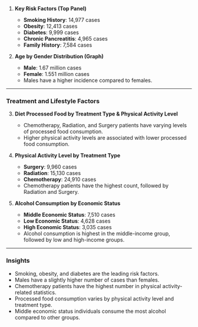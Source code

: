 1. **Key Risk Factors (Top Panel)**
   - **Smoking History**: 14,977 cases
   - **Obesity**: 12,413 cases
   - **Diabetes**: 9,999 cases
   - **Chronic Pancreatitis**: 4,965 cases
   - **Family History**: 7,584 cases

2. **Age by Gender Distribution (Graph)**
   - **Male**: 1.67 million cases
   - **Female**: 1.551 million cases
   - Males have a higher incidence compared to females.

---

### **Treatment and Lifestyle Factors**
3. **Diet Processed Food by Treatment Type & Physical Activity Level**
   - Chemotherapy, Radiation, and Surgery patients have varying levels of processed food consumption.
   - Higher physical activity levels are associated with lower processed food consumption.

4. **Physical Activity Level by Treatment Type**
   - **Surgery**: 9,960 cases
   - **Radiation**: 15,130 cases
   - **Chemotherapy**: 24,910 cases
   - Chemotherapy patients have the highest count, followed by Radiation and Surgery.

5. **Alcohol Consumption by Economic Status**
   - **Middle Economic Status**: 7,510 cases
   - **Low Economic Status**: 4,628 cases
   - **High Economic Status**: 3,035 cases
   - Alcohol consumption is highest in the middle-income group, followed by low and high-income groups.

---

### **Insights**
- Smoking, obesity, and diabetes are the leading risk factors.
- Males have a slightly higher number of cases than females.
- Chemotherapy patients have the highest number in physical activity-related statistics.
- Processed food consumption varies by physical activity level and treatment type.
- Middle economic status individuals consume the most alcohol compared to other groups.
